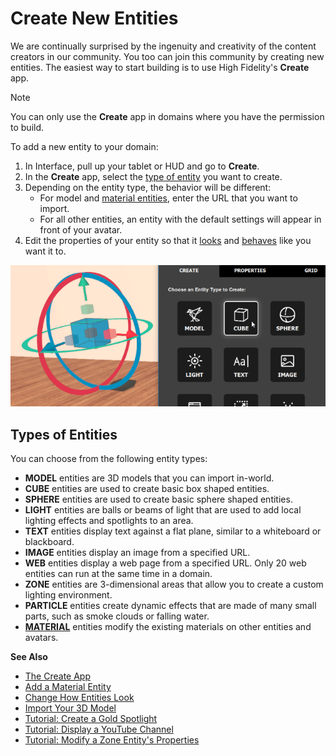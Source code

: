 # Create New Entities

We are continually surprised by the ingenuity and creativity of the content creators in our community. You too can join this community by creating new entities. The easiest way to start building is to use High Fidelity's **Create** app. 

<div class="admonition note">
    <p class="admonition-title">Note</p>
    <p>You can only use the <strong>Create</strong> app in domains where you have the permission to build. </p>
</div>

To add a new entity to your domain: 
1. In Interface, pull up your tablet or HUD and go to **Create**.
2. In the **Create** app, select the [type of entity](#types-of-entities) you want to create.
3. Depending on the entity type, the behavior will be different:  
	* For model and [material entities](material-entity), enter the URL that you want to import.  
	* For all other entities, an entity with the default settings will appear in front of your avatar.
4. Edit the properties of your entity so that it [looks](entity-appearance) and [behaves](entity-behavior) like you want it to.

![](_images/add-cube.png)

## Types of Entities
You can choose from the following entity types:

* **MODEL** entities are 3D models that you can import in-world.
* **CUBE** entities are used to create basic box shaped entities.
* **SPHERE** entities are used to create basic sphere shaped entities.
* **LIGHT** entities are balls or beams of light that are used to add local lighting effects and spotlights to an area.
* **TEXT** entities display text against a flat plane, similar to a whiteboard or blackboard.
* **IMAGE** entities display an image from a specified URL.
* **WEB** entities display a web page from a specified URL. Only 20 web entities can run at the same time in a domain. 
* **ZONE** entities are 3-dimensional areas that allow you to create a custom lighting environment.
* **PARTICLE** entities create dynamic effects that are made of many small parts, such as smoke clouds or falling water.
* **[MATERIAL](material-entity)** entities modify the existing materials on other entities and avatars.



**See Also**

+ [The Create App](../tools#the-create-app)
+ [Add a Material Entity](material-entity)
+ [Change How Entities Look](entity-appearance)
+ [Import Your 3D Model](../3d-models/import-model)
+ [Tutorial: Create a Gold Spotlight](create-spotlight)
+ [Tutorial: Display a YouTube Channel](display-youtube)
+ [Tutorial: Modify a Zone Entity's Properties](zone-tutorial)

  